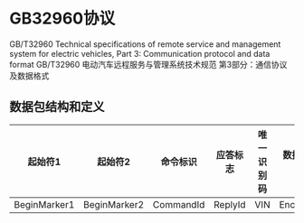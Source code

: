 # GB32960协议

GB/T32960 Technical specifications of remote service and management system for electric vehicles,
Part 3: Communication protocol and data format
GB/T32960 电动汽车远程服务与管理系统技术规范 第3部分：通信协议及数据格式

## 数据包结构和定义

|   起始符1    |   起始符2    | 命令标识  | 应答标志 | 唯一识别码 | 数据单元加密方式 | 数据单元长度  | 数据单元 |  校验码  |
| :----------: | :----------: | :-------: | :------: | :--------: | :--------------: | :-----------: | :------: | :------: |
| BeginMarker1 | BeginMarker2 | CommandId | ReplyId  |    VIN     |  EncryptionMode  | ContentLength | Content  | Checksum |
